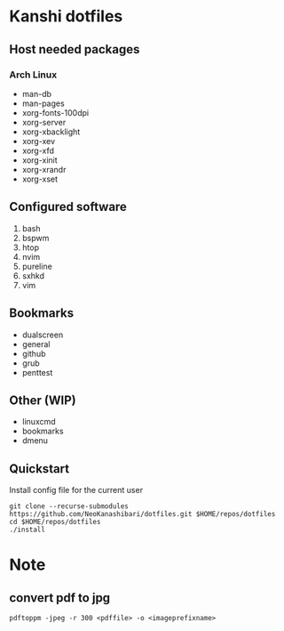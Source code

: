 # Kanshi dotfiles

## Host needed packages
### Arch Linux

* man-db
* man-pages
* xorg-fonts-100dpi
* xorg-server
* xorg-xbacklight
* xorg-xev
* xorg-xfd
* xorg-xinit
* xorg-xrandr
* xorg-xset

## Configured software

1. bash
1. bspwm
1. htop
1. nvim
1. pureline
1. sxhkd
1. vim

## Bookmarks

* dualscreen
* general
* github
* grub
* penttest

## Other (WIP)

* linuxcmd
* bookmarks
* dmenu

## Quickstart

Install config file for the current user

```console
git clone --recurse-submodules https://github.com/NeoKanashibari/dotfiles.git $HOME/repos/dotfiles
cd $HOME/repos/dotfiles
./install
```

# Note

## convert pdf to jpg
```console
pdftoppm -jpeg -r 300 <pdffile> -o <imageprefixname>
```
